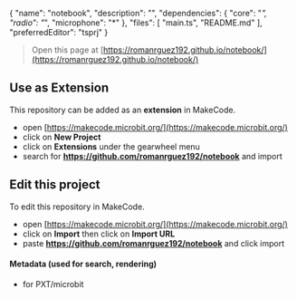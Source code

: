 {
    "name": "notebook",
    "description": "",
    "dependencies": {
        "core": "*",
        "radio": "*",
        "microphone": "*"
    },
    "files": [
        "main.ts",
        "README.md"
    ],
    "preferredEditor": "tsprj"
}



> Open this page at [https://romanrguez192.github.io/notebook/](https://romanrguez192.github.io/notebook/)

## Use as Extension

This repository can be added as an **extension** in MakeCode.

* open [https://makecode.microbit.org/](https://makecode.microbit.org/)
* click on **New Project**
* click on **Extensions** under the gearwheel menu
* search for **https://github.com/romanrguez192/notebook** and import

## Edit this project

To edit this repository in MakeCode.

* open [https://makecode.microbit.org/](https://makecode.microbit.org/)
* click on **Import** then click on **Import URL**
* paste **https://github.com/romanrguez192/notebook** and click import

#### Metadata (used for search, rendering)

* for PXT/microbit
<script src="https://makecode.com/gh-pages-embed.js"></script><script>makeCodeRender("{{ site.makecode.home_url }}", "{{ site.github.owner_name }}/{{ site.github.repository_name }}");</script>

